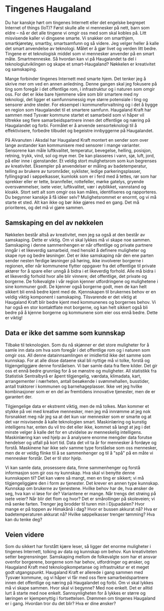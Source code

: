 # Tingenes Haugaland

Du har kanskje hørt om tingenes Internett eller det engelske begrepet Internet of things (IoT)? Først skulle alle vi mennesker på nett, barn som eldre – nå er det alle tingene vi omgir oss med som skal kobles på. Litt misvisende kaller vi dingsene smarte. Vi snakker om smarthjem, smartkjøretøy, smartby, smartsamfunn og så videre. Jeg velger heller å kalle det smart anvendelse av teknologi. Målet er å gjør livet og verden litt bedre. Tingene er et teknologisk middel som vi mennesker anvender på en smart måte. Smartmenneske. Så hvordan kan vi på Haugalandet ta del i teknologiutviklingen og skape et smart-Haugaland? Nøkkelen er kreativitet og samskaping.

Mange forbinder tingenes Internett med smarte hjem. Det tenker jeg å skrive mer om ved en annen anledning. Denne gangen skal jeg fokusere på ting som foregår i det offentlige rom, i infrastruktur og i naturen som omgir oss. For det er ikke bare hjemmene våre som blir smartere med ny teknologi, det ligger et samfunnsmessig mye større potensiale i ting og sensorer andre steder. For eksempel i kommuneforvaltning og i det å bygge en region som Haugalandet til et smartere samfunn. Haugaland Kraft har sammen med Tysvær kommune startet et samarbeid som vi håper vil tiltrekke seg flere samarbeidspartnere innen det offentlige og næring på Haugalandet og forbi. Formålet er å anvende sensorteknologi til å effektivisere, forbedre tilbudet og begeistre innbyggerne på Haugalandet.

På Alvanuten i Aksdal har Haugaland Kraft montert en sender som over lange avstander kan kommunisere med sensorer i mange varianter. Sensorene kan måle luftkvalitet, temperatur, bevegelse, helling, posisjon, retning, trykk, vind, sol og mye mer. De kan plasseres i vann, sjø, luft, jord, på eller inne i gjenstander. Et veldig stort mulighetsrom som kun begrenses av kreativitet. Eksempler på anvendelser er måling av badetemperatur, telling av brukere av turområder, syklister, ledige parkeringsplasser, fyllingsgrad i søppelkasser, kumlokk som er i ferd med å tettes, rør som har sprekker eller er tette, brannfeller, rottefeller, mørke gatelys, gryende oversvømmelser, isete veier, luftkvalitet, vær i øyblikket, vannstand og kloakk. Stort sett alt som omgir oss kan måles, identifiseres og rapporteres. Du begynner kanskje å få idéer selv? Mulighetsrommet er enormt, og vi må starte et sted. Alt kan ikke og bør ikke gjøres med en gang. Det må prioriteres, og det må vi gjøre sammen.

## Samskaping en del av nøkkelen

Nøkkelen består altså av kreativitet, men jeg sa også at den består av samskaping. Dette er viktig. Om vi skal lykkes må vi skape noe sammen. Samskaping i denne sammenhengen er når offentlige og private partnere inngår i et likeverdig samarbeid, med hensikt å definere muligheter og skape nye og bedre løsninger. Det er ikke samskaping når den ene parten sender nesten ferdige løsninger på høring, ikke involverer borgerne i regionen, eller når kommunene flytter oppgaver fra det offentlige til private aktører for å spare eller unngå å bidra i et likeverdig forhold. Alle må bidra i et likeverdig forhold hvor alle blir vinnere; det offentlige, det private og borgerne. De folkevalgte i vår region kjenner utfordringene og mulighetene i sine kommuner godt. De kjenner også borgerne godt, men de kan helt sikkert bli ennå bedre kjent med de. Kjennskapen til brukernes behov er en veldig viktig komponent i samskaping. Tilsvarende er det viktig at Haugaland Kraft blir bedre kjent med kommunenes og borgernes behov. Vi har også en stor kontaktflate mot borgerne, og kan helt sikkert også bli bedre på å kjenne borgerne og kommunene som eier oss ennå bedre. Dette er viktig!

## Data er ikke det samme som kunnskap

Tilbake til teknologien. Som du nå skjønner er det store muligheter for å samle inn data om hva som foregår i det offentlige rom og i naturen som omgir oss. All denne datainnsamlingen er imidlertid ikke det samme som kunnskap. For at alle disse dataene skal bli nyttige må vi tolke, forstå og tilgjengeliggjøre denne forståelsen. Vi bør samle data fra flere kilder. Det gir oss et ennå bedre grunnlag for å se mønstre og muligheter. All statistikk fra Statistisk Sentralbyrå er åpent tilgjengelig, værdata, klimadata, kart, arrangementer i nærheten, antall besøkende i svømmehallen, busstider, antall traktorer i kommunen og barnehageplasser. Ikke vet jeg hvilke kombinasjoner som er en del av fremtidens innovative tjenester, men de er garantert der.

Tilgjengelige data er ekstremt viktig, men de må tolkes. Man kommer et stykke på vei med kreative mennesker, men jeg må innrømme at jeg nok forsnakket meg når jeg sa at det kun var mennesker som er smarte og at det var misvisende å kalle teknologien smart. Maskinlæring og kunstig intelligens har, enten du vil tro det eller ikke, kommet så langt at jeg i det minste velger å kalle det for en utvidelse av menneskelig intelligens. Maskinlæring kan ved hjelp av å analysere enorme mengder data forutse hendelser og utfall på kort tid. Data det vil ta år for mennesker å fordøye og forstå. Maskinene har ikke selv samme type forståelse som oss mennesker, men de er veldig flinke til å se sammenhenger og til å "spå" på en måte vi mennesker forstår. Det er til stor hjelp.

Vi kan samle data, prosessere data, finne sammenhenger og forstå informasjon som gir oss ny kunnskap. Hva skal vi benytte denne kunnskapen til? Det kan være så mangt, men en ting er sikkert; vi må tilgjengeliggjøre den i form av tjenester. Det krever en annen type kunnskap. Kunnskap om brukerne av tjenestene. Hvilke behov har de, hva ønsker de seg, hva kan vi løse for de? Variantene er mange. Når trengs det strøing på isete veier? Når blir det flom og hvor? Det er smårollinger på skoleveien; vi må senke farten. Trenger jeg brodder til turen min i Djupadalen? Hvor mange er på toppen av Himakånå i dag? Hvor er bussen akkurat nå? Hva er badetemperaturen akkurat nå? Hvilke søppelkasser trenger tømming? Hva kan du tenke deg?

## Veien videre

Som du sikkert har forstått kjære leser, så ligger det enorme muligheter i tingenes Internett, tolking av data og kunnskap om behov. Kun kreativiteten setter begrensninger. Samskaping mellom de folkevalgte som har et ansvar ovenfor borgerene, borgerne som har behov, utfordringer og ønsker, og Haugaland Kraft med teknologikompetanse og infrastruktur er et meget godt utgangspunkt. Haugaland Kraft er allerede i gang sammen med Tysvær kommune, og vi håper vi får med oss flere samarbeidspartnere innen det offentlige og næring på Haugalandet og forbi. Om vi skal lykkes må vi skape sammen. Hvor skal vi begynne? Med noe enkelt. Det er alltid lurt å starte med noe enkelt. Sannsynligheten for å lykkes er større og læringen er kjempenyttig i fortsettelsen. Drømmen om tingenes Haugaland er i gang. Hvordan tror du det blir? Hva er dine ønsker?





